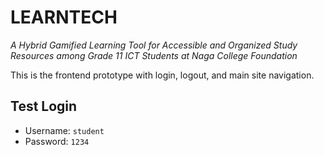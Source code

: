 # LEARNTECH
_A Hybrid Gamified Learning Tool for Accessible and Organized Study Resources among Grade 11 ICT Students at Naga College Foundation_

This is the frontend prototype with login, logout, and main site navigation.

## Test Login
- Username: `student`
- Password: `1234`
